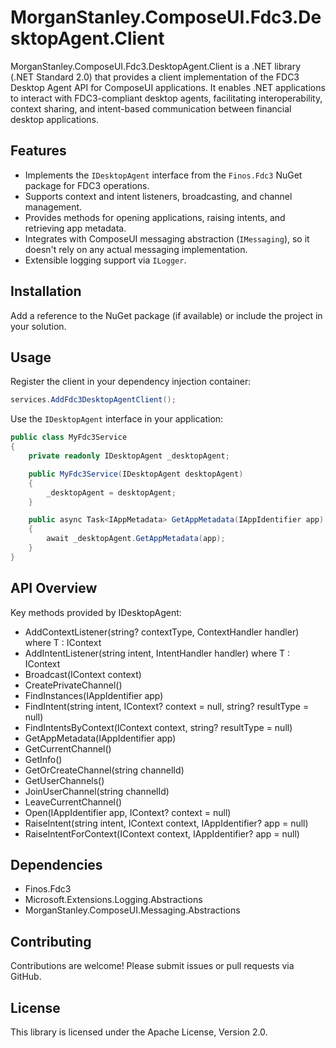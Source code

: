 ﻿# MorganStanley.ComposeUI.Fdc3.DesktopAgent.Client
MorganStanley.ComposeUI.Fdc3.DesktopAgent.Client is a .NET library (.NET Standard 2.0) that provides a client implementation of the FDC3 Desktop Agent API for ComposeUI applications.
It enables .NET applications to interact with FDC3-compliant desktop agents, facilitating interoperability, context sharing, and intent-based communication between financial desktop applications.

## Features
- Implements the `IDesktopAgent` interface from the `Finos.Fdc3` NuGet package for FDC3 operations.
- Supports context and intent listeners, broadcasting, and channel management.
- Provides methods for opening applications, raising intents, and retrieving app metadata.
- Integrates with ComposeUI messaging abstraction (`IMessaging`), so it doesn't rely on any actual messaging implementation.
- Extensible logging support via `ILogger`.

## Installation
Add a reference to the NuGet package (if available) or include the project in your solution.

## Usage
Register the client in your dependency injection container:
```csharp
services.AddFdc3DesktopAgentClient();
```

Use the `IDesktopAgent` interface in your application:
```csharp
public class MyFdc3Service
{
    private readonly IDesktopAgent _desktopAgent;

    public MyFdc3Service(IDesktopAgent desktopAgent)
    {
        _desktopAgent = desktopAgent;
    }

    public async Task<IAppMetadata> GetAppMetadata(IAppIdentifier app)
    {
        await _desktopAgent.GetAppMetadata(app);
    }
}
```

## API Overview
Key methods provided by IDesktopAgent:
- AddContextListener<T>(string? contextType, ContextHandler<T> handler) where T : IContext
- AddIntentListener<T>(string intent, IntentHandler<T> handler) where T : IContext
- Broadcast(IContext context)
- CreatePrivateChannel()
- FindInstances(IAppIdentifier app)
- FindIntent(string intent, IContext? context = null, string? resultType = null)
- FindIntentsByContext(IContext context, string? resultType = null)
- GetAppMetadata(IAppIdentifier app)
- GetCurrentChannel()
- GetInfo()
- GetOrCreateChannel(string channelId)
- GetUserChannels()
- JoinUserChannel(string channelId)
- LeaveCurrentChannel()
- Open(IAppIdentifier app, IContext? context = null)
- RaiseIntent(string intent, IContext context, IAppIdentifier? app = null)
- RaiseIntentForContext(IContext context, IAppIdentifier? app = null)

## Dependencies
- Finos.Fdc3
- Microsoft.Extensions.Logging.Abstractions
- MorganStanley.ComposeUI.Messaging.Abstractions

## Contributing
Contributions are welcome! Please submit issues or pull requests via GitHub.

## License
This library is licensed under the Apache License, Version 2.0.